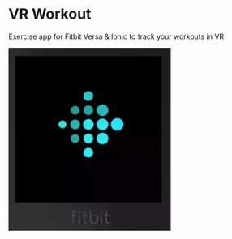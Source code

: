 # VR Workout

Exercise app for Fitbit Versa & Ionic to track your workouts in VR

![Example](screenshot.webp "VR Workout")
